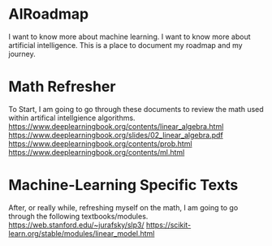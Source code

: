 # AIRoadmap
I want to know more about machine learning. I want to know more about artificial intelligence. This is a place to document my roadmap and my journey.

# Math Refresher
To Start, I am going to go through these documents to review the math used within artifical intellgience algorithms.
https://www.deeplearningbook.org/contents/linear_algebra.html
https://www.deeplearningbook.org/slides/02_linear_algebra.pdf
https://www.deeplearningbook.org/contents/prob.html
https://www.deeplearningbook.org/contents/ml.html

# Machine-Learning Specific Texts
After, or really while, refreshing myself on the math, I am going to go through the following textbooks/modules.
https://web.stanford.edu/~jurafsky/slp3/
https://scikit-learn.org/stable/modules/linear_model.html
